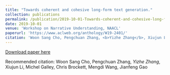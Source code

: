 ```yaml
---
title: "Towards coherent and cohesive long-form text generation."
collection: publications
permalink: /publication/2019-10-01-Towards-coherent-and-cohesive-long-form-text-generation
date: 2019-10-01
venue: 'Workshop on Narrative Understanding, NAACL'
paperurl: 'https://www.aclweb.org/anthology/W19-2401/'
citation: 'Woon Sang Cho, Pengchuan Zhang, <b>Yizhe Zhang</b>, Xiujun Li, Michel Galley, Chris Brockett, Mengdi Wang, Jianfeng Gao'
---
```

[Download paper here](https://www.aclweb.org/anthology/W19-2401/)

Recommended citation: Woon Sang Cho, Pengchuan Zhang, *Yizhe Zhang*, Xiujun Li, Michel Galley, Chris Brockett, Mengdi Wang, Jianfeng Gao